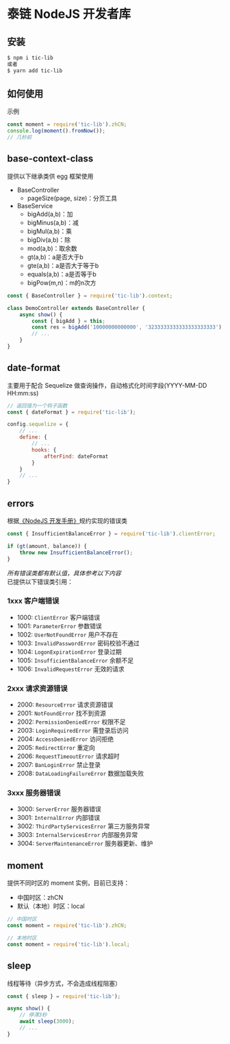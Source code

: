 # 泰链 NodeJS 开发者库
## 安装
```bash
$ npm i tic-lib
或者
$ yarn add tic-lib
```
## 如何使用
示例
```js
const moment = require('tic-lib').zhCN;
console.log(moment().fromNow());
// 几秒前
```
## base-context-class
提供以下继承类供 egg 框架使用
- BaseController
    - pageSize(page, size)：分页工具
- BaseService
    - bigAdd(a,b)：加
    - bigMinus(a,b)：减
    - bigMul(a,b)：乘
    - bigDiv(a,b)：除
    - mod(a,b)：取余数
    - gt(a,b)：a是否大于b
    - gte(a,b)：a是否大于等于b
    - equals(a,b)：a是否等于b
    - bigPow(m,n)：m的n次方

```js
const { BaseController } = require('tic-lib').context;

class DemoController extends BaseController {
    async show() {
        const { bigAdd } = this;
        const res = bigAdd('10000000000000', '3233333333333333333333');
        // ...
    }
}
```
## date-format
主要用于配合 Sequelize 做查询操作，自动格式化时间字段(YYYY-MM-DD HH:mm:ss)
```js
// 返回值为一个钩子函数
const { dateFormat } = require('tic-lib');

config.sequelize = {
    // ...
    define: {
        // ...
        hooks: {
            afterFind: dateFormat
        }
    }
    // ...
}
```
## errors
根据[《NodeJS 开发手册》](https://github.com/iamljw/NodeJS-Development-Manual)规约实现的错误类
```js
const { InsufficientBalanceError } = require('tic-lib').clientError;

if (gt(amount, balance)) {
    throw new InsufficientBalanceError();
}
```
*所有错误类都有默认值，具体参考以下内容*  
已提供以下错误类引用：
### 1xxx 客户端错误
- 1000: `ClientError` 客户端错误
- 1001: `ParameterError` 参数错误
- 1002: `UserNotFoundError` 用户不存在
- 1003: `InvalidPasswordError` 密码校验不通过
- 1004: `LogonExpirationError` 登录过期
- 1005: `InsufficientBalanceError` 余额不足
- 1006: `InvalidRequestError` 无效的请求
### 2xxx 请求资源错误
- 2000: `ResourceError` 请求资源错误
- 2001: `NotFoundError` 找不到资源
- 2002: `PermissionDeniedError` 权限不足
- 2003: `LoginRequiredError` 需登录后访问
- 2004: `AccessDeniedError` 访问拒绝
- 2005: `RedirectError` 重定向
- 2006: `RequestTimeoutError` 请求超时
- 2007: `BanLoginError` 禁止登录
- 2008: `DataLoadingFailureError` 数据加载失败
### 3xxx 服务器错误
- 3000: `ServerError` 服务器错误
- 3001: `InternalError` 内部错误
- 3002: `ThirdPartyServicesError` 第三方服务异常
- 3003: `InternalServicesError` 内部服务异常
- 3004: `ServerMaintenanceError` 服务器更新、维护
## moment
提供不同时区的 moment 实例，目前已支持：

- 中国时区：zhCN
- 默认（本地）时区：local
```js
// 中国时区
const moment = require('tic-lib').zhCN;
```
```js
// 本地时区
const moment = require('tic-lib').local;
```
## sleep
线程等待（异步方式，不会造成线程阻塞）
```js
const { sleep } = require('tic-lib');

async show() {
    // 停滞3秒
    await sleep(3000);
    // ...
}
```